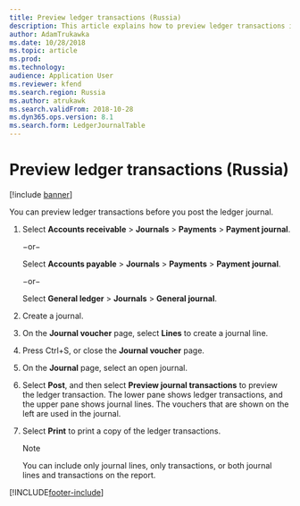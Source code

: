 ```yaml
---
title: Preview ledger transactions (Russia)
description: This article explains how to preview ledger transactions in Microsoft Dynamics 365 Finance for Russia.
author: AdamTrukawka
ms.date: 10/28/2018
ms.topic: article
ms.prod: 
ms.technology: 
audience: Application User
ms.reviewer: kfend
ms.search.region: Russia
ms.author: atrukawk
ms.search.validFrom: 2018-10-28
ms.dyn365.ops.version: 8.1
ms.search.form: LedgerJournalTable
---
```


# Preview ledger transactions (Russia)

[!include [banner](../includes/banner.md)]

You can preview ledger transactions before you post the ledger journal.

1. Select **Accounts receivable** \> **Journals** \> **Payments** \> **Payment journal**.

    −or−

    Select **Accounts payable** \> **Journals** \> **Payments** \> **Payment journal**.

    −or−

    Select **General ledger** \> **Journals** \> **General journal**.

2. Create a journal.
3. On the **Journal voucher** page, select **Lines** to create a journal line.
4. Press Ctrl+S, or close the **Journal voucher** page.
5. On the **Journal** page, select an open journal.
6. Select **Post**, and then select **Preview journal transactions** to preview the ledger transaction. The lower pane shows ledger transactions, and the upper pane shows journal lines. The vouchers that are shown on the left are used in the journal.

7. Select **Print** to print a copy of the ledger transactions.

    > [!NOTE]
    > You can include only journal lines, only transactions, or both journal lines and transactions on the report.


[!INCLUDE[footer-include](../../includes/footer-banner.md)]

